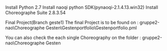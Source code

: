Install Python 2.7
Install naoqi python SDK(pynaoqi-2.1.4.13.win32)
Install Choreographe Suite 2.8.3.54


Final Project(Branch geste1)
The final Project is to be found on :
gruppe2-nao\Choreographe Gesten\Gestenportfolio\Gestenportfolio.pml

You can also check the each single Choreography on the folder :
gruppe2-nao\Choreographe Gesten


